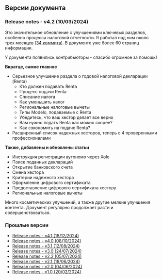 ## Версии документа

### Release notes - v4.2 (10/03/2024)

Это значительное обновление с улучшениями ключевых разделов, особенно процесса налоговой отчетности. Я работал над ним
около трех месяцев ([34 коммита](https://bit.ly/it-autonomos-github)). В документе уже более 60 страниц информации.

У документа появились контрибьюторы - спасибо огромное за помощь!

**Вкратце, самое главное**

- Серьезное улучшение раздела о годовой налоговой декларации (Renta)
    - Кто должен подавать Renta
    - Процесс подачи Renta
    - Списание налога
    - Как уменьшить налог
    - Региональные налоговые вычеты
    - Типы Modelo, подаваемые с Renta
    - Убедитесь, что ваш хестор делает все верно
    - Вам нужно подать Renta как можно скорее?
    - Как сэкономить на подаче Renta?
- Расширенный список надежных хесторов, теперь с 4 проверенными профессионалами

**Также, добавлены и обновлены статьи**

- Инструкция регистрации аутономо через Xolo
- Поиск поданных деклараций
- Открытие банковского счета
- Смена хестора
- Критерии надежного хестора
- Оформление цифрового сертификата
- Предоставление цифрового сертификата хестору
- Региональные налоговые вычеты

Много косметических улучшений, а также другие мелкие улучшения контента. Документ регулярно продолжает расти и
совершенствоваться.

### Прошлые версии

- [Release notes - v4.1 (18/12/2024)](versions/4.1.html)
- [Release notes - v4.0 (08/10/2024)](versions/4.0.html)
- [Release notes - v3.1 (12/08/2024)](versions/3.1.html)
- [Release notes - v3.0 (24/07/2024)](versions/3.0.html)
- [Release notes - v2.2 (05/07/2024)](versions/2.2.html)
- [Release notes - v2.1 (18/06/2024)](versions/2.1.html)
- [Release notes - v2.0 (04/06/2024)](versions/2.0.html)
- [Release notes - v1.0 (20/02/2024)](versions/1.0.html)
